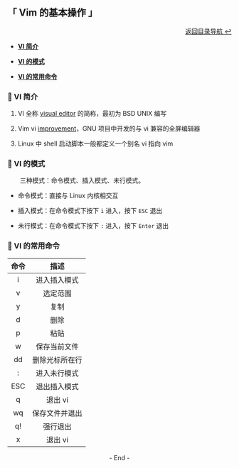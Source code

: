 ## 「 Vim 的基本操作 」

<div align="right">
    <a href="https://github.com/fmw666/Linux#-目录导航">返回目录导航 ↩</a>
</div>

+ **[VI 简介](#-vi-简介)**

+ **[VI 的模式](#-vi-的模式)**

+ **[VI 的常用命令](#-vi-的常用命令)**

### 💬 VI 简介

1. VI 全称 [visual editor](#welcome) 的简称，最初为 BSD UNIX 编写

1. Vim vi [improvement](#welcome)，GNU 项目中开发的与 vi 兼容的全屏编辑器

1. Linux 中 shell 启动脚本一般都定义一个别名 vi 指向 vim

### 💬 VI 的模式

&emsp;&emsp;三种模式：命令模式、插入模式、未行模式。

+ 命令模式：直接与 Linux 内核相交互

+ 插入模式：在命令模式下按下 `i` 进入，按下 `ESC` 退出

+ 未行模式：在命令模式下按下 `:` 进入，按下 `Enter` 退出

### 💬 VI 的常用命令

|命令|描述|
|:--:|:-:|
|i|进入插入模式|
|v|选定范围|
|y|复制|
|d|删除|
|p|粘贴|
|w|保存当前文件|
|dd|删除光标所在行|
|:|进入未行模式|
|ESC|退出插入模式|
|q|退出 vi|
|wq|保存文件并退出|
|q!|强行退出|
|x|退出 vi|

<div align="center">
    - End -
</div>